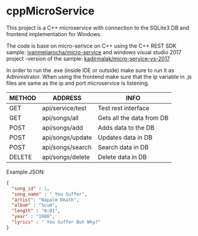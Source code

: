 # cppMicroService

This project is a C++ microservice with connection to the SQLite3 DB and frontend implementation for Windows.

The code is base on micro-serivce on C++ using the C++ REST SDK sample:
[ivanmejiarocha/micro-service](https://github.com/ivanmejiarocha/micro-service)
and windows visual studio 2017 project -version of the sample:
[kadirmalak/micro-service-vs-2017](https://github.com/kadirmalak/micro-service-vs-2017)


 In order to run the .exe (inside IDE or outside) make sure to run it as Administrator.
 When using the frontend make sure that the ip variable in .js files are same as the ip and port microservice is listening. 


METHOD | ADDRESS | INFO
-------|---------|----
GET    | api/service/test |Test rest interface
GET    | api/songs/all |Gets all the data from DB
POST   | api/songs/add |Adds data to the DB
POST   | api/songs/update |Updates data in DB
POST   | api/songs/search |Search data in DB
DELETE | api/songs/delete |Delete data in DB


Example JSON:
```json
{
  "song_id" : 1,
  "song_name" : " You Suffer",
  "artist": "Napalm Death",
  "album" : "Scum",
  "length" : "0:01",
  "year" : "1986",
  "lyrics" : " You Suffer But Why?"
}
```
